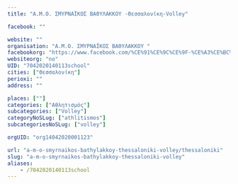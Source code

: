 ```yaml
---
title: "Α.Μ.Ο. ΣΜΥΡΝΑΪΚΟΣ ΒΑΘΥΛΑΚΚΟΥ -Θεσσαλονίκη-Volley"

facebook: ""

website: ""
organisation: "Α.Μ.Ο. ΣΜΥΡΝΑΪΚΟΣ ΒΑΘΥΛΑΚΚΟΥ "
facebookorg: "https://www.facebook.com/%CE%91%CE%9C%CE%9F-%CE%A3%CE%BC%CF%85%CF%81%CE%BD%CE%B1%CE%B9%CE%BA%CF%8C%CF%82-%CE%92%CE%B1%CE%B8%CF%85%CE%BB%CE%AC%CE%BA%CE%BF%CF%85-103967537626212/"
websiteorg: "no"
UID: "7042020140113school"
cities: ["Θεσσαλονίκη"]
perioxi: ""
address: ""

places: [""]
categories: ["Αθλητισμός"]
subcategories: ["Volley"]
categoryNoSLug: ["athlitismos"]
subcategoriesNoSLug: ["volley"]

orgUID: "org14042020001123"

url: "a-m-o-smyrnaikos-bathylakkoy-thessaloniki-volley/thessaloniki"
slug: "a-m-o-smyrnaikos-bathylakkoy-thessaloniki-volley"
aliases:
    - /7042020140113school
---
```





